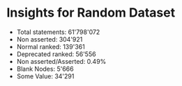 # Insights for Random Dataset
- Total statements: 61'798'072
- Non asserted: 304'921
- Normal ranked: 139'361
- Deprecated ranked: 56'556
- Non asserted/Asserted: 0.49%
- Blank Nodes: 5'666
- Some Value: 34'291
